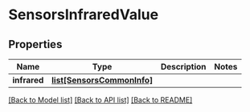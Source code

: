 # SensorsInfraredValue

## Properties
Name | Type | Description | Notes
------------ | ------------- | ------------- | -------------
**infrared** | [**list[SensorsCommonInfo]**](SensorsCommonInfo.md) |  | 

[[Back to Model list]](../README.md#documentation-for-models) [[Back to API list]](../README.md#documentation-for-api-endpoints) [[Back to README]](../README.md)


